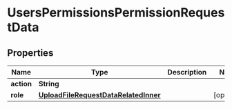 

# UsersPermissionsPermissionRequestData


## Properties

| Name | Type | Description | Notes |
|------------ | ------------- | ------------- | -------------|
|**action** | **String** |  |  |
|**role** | [**UploadFileRequestDataRelatedInner**](UploadFileRequestDataRelatedInner.md) |  |  [optional] |



